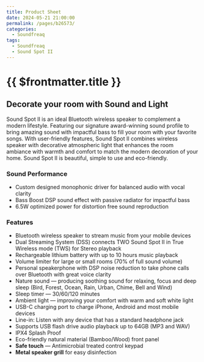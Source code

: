 ```yaml
---
title: Product Sheet
date: 2024-05-21 21:00:00
permalink: /pages/b26573/
categories: 
  - Soundfreaq
tags: 
  - Soundfreaq
  - Sound Spot II
---
```


# {{ $frontmatter.title }}

## Decorate your room with Sound and Light

Sound Spot II is an ideal Bluetooth wireless speaker to complement a modern lifestyle. Featuring our signature award-winning sound profile to bring amazing sound with impactful bass to fill your room with your favorite songs. With user-friendly features, Sound Spot II combines wireless speaker with decorative atmospheric light that enhances the room ambiance with warmth and comfort to match the modern decoration of your home. Sound Spot II is beautiful, simple to use and eco-friendly.

### Sound Performance

- Custom designed monophonic driver for balanced audio with vocal clarity
- Bass Boost DSP sound effect with passive radiator for impactful bass
- 6.5W optimized power for distortion free sound reproduction

### Features

- Bluetooth wireless speaker to stream music from your mobile devices
- Dual Streaming System (DSS) connects TWO Sound Spot II in True Wireless mode (TWS) for Stereo playback
- Rechargeable lithium battery with up to 10 hours music playback
- Volume limiter for large or small rooms (70% of full sound volume)
- Personal speakerphone with DSP noise reduction to take phone calls over Bluetooth with great voice clarity
- Nature sound — producing soothing sound for relaxing, focus and deep sleep (Bird, Forest, Ocean, Rain, Urban, Chime, Bell and Wind)
- Sleep timer — 30/60/120 minutes
- Ambient light — improving your comfort with warm and soft white light
- USB-C charging port to charge iPhone, Android and most mobile devices
- Line-in: Listen with any device that has a standard headphone jack
- Supports USB flash drive audio playback up to 64GB (MP3 and WAV)
- IPX4 Splash Proof
- Eco-friendly natural material (Bamboo/Wood) front panel
- **Safe touch** — Antimicrobial treated control keypad
- **Metal speaker grill** for easy disinfection
